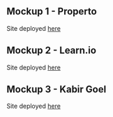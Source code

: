 ## Mockup 1 - Properto
Site deployed [here](https://properto.vercel.app/)
## Mockup 2 - Learn.io
Site deployed [here](https://learnio.vercel.app/)
## Mockup 3 - Kabir Goel
Site deployed [here](https://kabirgoel.vercel.app/)